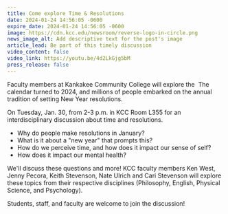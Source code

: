 ```yaml
---
title: Come explore Time & Resolutions
date: 2024-01-24 14:56:05 -0600
expire_date: 2024-01-24 14:56:05 -0600
image: https://cdn.kcc.edu/newsroom/reverse-logo-in-circle.png
news_image_alt: Add descriptive text for the post's image
article_lead: Be part of this timely discussion
video_content: false
video_link: https://youtu.be/4d2LkGjg5bM
press_release: false
---
```

Faculty members at Kankakee Community College will explore the&nbsp; The calendar turned to 2024, and millions of people embarked on the annual tradition of setting New Year resolutions.

On Tuesday, Jan. 30, from 2-3 p.m. in KCC Room L355 for an interdisciplinary discussion about time and resolutions.&nbsp;



* Why do people make resolutions in January?
* What is it about a "new year" that prompts this?
* How do we perceive time, and how does it impact our sense of self?
* How does it impact our mental health?



We'll discuss these questions and more! KCC faculty members Ken West, Jenny Pecora, Keith Stevenson, Nate Ulrich and Cari Stevenson will explore these topics from their respective disciplines (Philosophy, English, Physical Science, and Psychology).

Students, staff, and faculty are welcome to join the discussion!